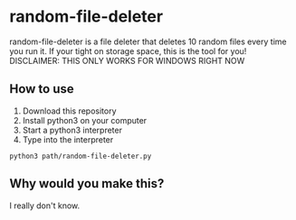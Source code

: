 # random-file-deleter
random-file-deleter is a file deleter that deletes 10 random files every time you run it. If your tight on storage space, this is the tool for you!
DISCLAIMER: THIS ONLY WORKS FOR WINDOWS RIGHT NOW
## How to use
1. Download this repository
2. Install python3 on your computer
3. Start a python3 interpreter
4. Type into the interpreter
```
python3 path/random-file-deleter.py
```
## Why would you make this?
I really don't know.
